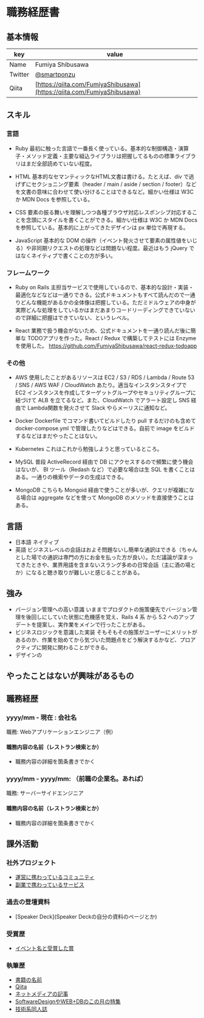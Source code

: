 # 職務経歴書

## 基本情報

|key|value|
|---|-----|
|Name|Fumiya Shibusawa|
|Twitter|[@smartponzu](https://twitter.com/smartponzu)|
|Qiita|[https://qiita.com/FumiyaShibusawa](https://qiita.com/FumiyaShibusawa)|


## スキル
### 言語
- Ruby
  最初に触った言語で一番長く使っている。基本的な制御構造・演算子・メソッド定義・主要な組込ライブラリは把握してるものの標準ライブラリはまだ全部読めていない程度。

- HTML
  基本的なセマンティックなHTML文書は書ける。たとえば、div で逃げずにセクショニング要素（header / main / aside / section / footer）などを文書の意味に合わせて使い分けることはできるなど。細かい仕様は W3C か MDN Docs を参照している。

- CSS
  要素の振る舞いを理解しつつ各種ブラウザ対応レスポンシブ対応することを念頭にスタイルを書くことができる。細かい仕様は W3C か MDN Docs を参照している。基本的に上がってきたデザインは px 単位で再現する。

- JavaScript
  基本的な DOM の操作（イベント発火させて要素の属性値をいじる）や非同期リクエストの処理などは問題ない程度。最近はもう jQuery ではなくネイティブで書くことの方が多い。

### フレームワーク

- Ruby on Rails
  主担当サービスで使用しているので、基本的な設計・実装・最適化などなどは一通りできる。公式ドキュメントもすべて読んだので一通りどんな機能があるかの全体像は把握している。ただミドルウェアの中身が実際どんな処理をしているかはまだあまりコードリーディングできていないので詳細に把握はできていない、というレベル。

- React
  業務で扱う機会がないため、公式ドキュメントを一通り読んだ後に簡単な TODOアプリを作った。React / Redux で構築してテストには Enzyme を使用した。
https://github.com/FumiyaShibusawa/react-redux-todoapp

### その他

- AWS
  使用したことがあるリソースは EC2 / S3 / RDS / Lambda / Route 53 / SNS / AWS WAF / CloudWatch あたり。適当なインスタンスタイプで EC2 インスタンスを作成してターゲットグループやセキュリティグループに紐づけて ALB を立てるなど。また、CloudWatch でアラート設定し SNS 経由で Lambda関数を発火させて Slack やらメーリスに通知など。

- Docker
  Dockerfile でコマンド書いてビルドしたり pull するだけのも含めて docker-compose.yml で管理したりなどはできる。自前で image をビルドするなどはまだやったことはない。

- Kubernetes
  これはこれから勉強しようと思っているところ。

- MySQL
  普段 ActiveRecord 経由で DB にアクセスするので頻繁に使う機会はないが、 BI ツール（Redash など）で必要な場合は生 SQL を書くことはある。一通りの検索やデータの生成はできる。

- MongoDB
  こちらも Mongoid 経由で使うことが多いが、クエリが複雑になる場合は aggregate などを使って MongoDB のメソッドを直接使うことはある。

## 言語
- 日本語
  ネイティブ
- 英語
  ビジネスレベルの会話はおよそ問題ないし簡単な通訳はできる（ちゃんとした場での通訳は専門の方にお金を払った方が良い）。ただ議論が深まってきたときや、業界用語を含まないスラング多めの日常会話（主に酒の場とか）になると聴き取りが難しいと感じることがある。

## 強み

- バージョン管理への高い意識
  いままでプロダクトの施策優先でバージョン管理を後回しにしていた状態に危機感を覚え、Rails 4 系 から 5.2 へのアップデートを提案し、実作業をメインで行ったことがある。
- ビジネスロジックを意識した実装
  そもそもその施策がユーザーにメリットがあるのか、作業を始めてから気づいた問題点をどう解決するかなど、プロアクティブに開発に関わることができる。
- デザインの

## やったことはないが興味があるもの

## 職務経歴

### yyyy/mm - 現在 : 会社名

職務: Webアプリケーションエンジニア（例）

#### 職務内容の名前（レストラン検索とか）

- 職務内容の詳細を箇条書きでかく

### yyyy/mm - yyyy/mm: （前職の企業名。あれば）

職務: サーバーサイドエンジニア

#### 職務内容の名前（レストラン検索とか）

- 職務内容の詳細を箇条書きでかく

## 課外活動

### 社外プロジェクト
* [運営に携わっているコミュニティ](そのコミュニティのconnpassやカンファレンスページのリンクとか)
* [副業で携わっているサービス](そのサービスのランディングページのリンクとか)

### 過去の登壇資料
* [Speaker Deck](Speaker Deckの自分の資料のページとか)

### 受賞歴
* [イベント名と受賞した賞](イベントのランディングページのリンクや、結果がわかる記事など)

### 執筆歴
* [書籍の名前](Amazonのリンクとか)
* [Qiita](Qiitaの自分のプロフィールのリンクとか)
* [ネットメディアの記事](記事のリンクとか)
* [SoftwareDesignやWEB+DBのこの月の特集](その月のアーカイブのリンクとか)
* [技術系同人誌](boothのリンクとか自分のサイトの紹介リンクとか)
